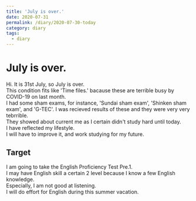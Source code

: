 ```yaml
---
title: 'July is over.'
date: 2020-07-31
permalink: /diary/2020-07-30-today
category: diary
tags:
  - diary
---
```


# July is over.

Hi. It is 31st July, so July is over.  
This condition fits like 'Time files.' bacause these are terrible busy by COVID-19 on last month.  
I had some sham exams, for instance, 'Sundai sham exam', 'Shinken sham exam', and 'G-TEC'. I was recieved results of these and they were very very tebrrible.  
They showed about current me as I certain didn't study hard until today.  
I have reflected my lifestyle.  
I will have to improve it, and work studying for my future.  

## Target
I am going to take the English Proficiency Test Pre.1.  
I may have English skill a certain 2 level because I know a few English knowledge.  
Especially, I am not good at listening.  
I will do effort for English during this summer vacation.  
